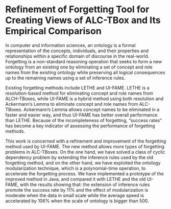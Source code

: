 # Refinement of Forgetting Tool for Creating Views of ALC-TBox and Its Empirical Comparison



In computer and information sciences, an ontology is a formal representation of the concepts, individuals, and their properties and relationships within a specific domain of discourse in the real-world. Forgetting is a non-standard reasoning operation that seeks to form a new ontology from an existing one by eliminating a set of concept and role names from the existing ontology while preserving all logical consequences up to the remaining names using a set of inference rules.

Existing forgetting methods include LETHE and UI-FAME. LETHE is a resolution-based method for eliminating concept and role names from ALCH-TBoxes, while UI-FAME is a hybrid method using both resolution and Ackermann’s Lemma to eliminate concept and role names from ALC-TBoxes. Ackermann’s Lemma allows concept names to be eliminated in a faster and easier way, and thus UI-FAME has better overall performance than LETHE. Because of the incompleteness of forgetting, “success rates” has become a key indicator of assessing the performance of forgetting methods.

This work is concerned with a refinement and improvement of the forgetting method used by UI-FAME. The new method allows more types of forgetting problems in ALC-TBoxes. On the one hand, we have solved a class of cyclic dependency problem by extending the inference rules used by the old forgetting method, and on the other hand, we have exploited the ontology modularization technique, which is a polynomial-time operation, to accelerate the forgetting process. We have implemented a prototype of the improved method in Java, and compared it with LETHE and the old UI-FAME, with the results showing that: the extension of inference rules promote the success rate by 11% and the effect of modularization is moderate when the data in small scale while the average speed is accelerated by 106% when the scale of ontology is bigger than 500. 

